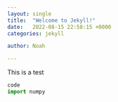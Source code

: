 ```yaml
---
layout: single
title:  "Welcome to Jekyll!"
date:   2022-08-15 22:58:15 +0000
categories: jekyll

author: Noah

---
```


This is a test 
~~~python
code 
import numpy
 ~~~~